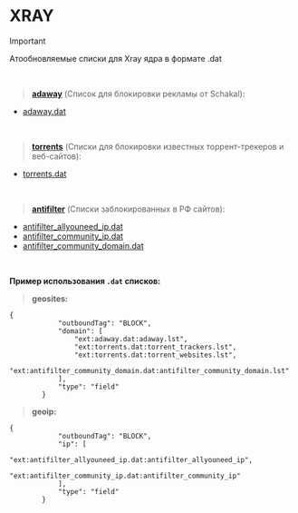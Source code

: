 # XRAY

> [!IMPORTANT]
> Атообновляемые списки для Xray ядра в формате .dat

<br> <!-- Пустая строка -->
 
> [**adaway**](https://4pda.to/forum/index.php?showtopic=275091&st=8000#Spoil-89665467-4)  (Список для блокировки рекламы от Schakal):
- [adaway.dat](https://github.com/AlgorithmArchitector/rulesets/blob/main/xray/adaway/adaway.dat)

<br> <!-- Пустая строка -->

> [**torrents**](https://github.com/SM443/Pi-hole-Torrent-Blocklist) (Списки для блокировки известных торрент-трекеров и веб-сайтов):

- [torrents.dat](https://github.com/AlgorithmArchitector/rulesets/blob/main/xray/torrents/torrents.dat)

<br> <!-- Пустая строка -->

> [**antifilter**](http://antifilter.download) (Списки заблокированных в РФ сайтов):

- [antifilter_allyouneed_ip.dat](https://github.com/AlgorithmArchitector/rulesets/blob/main/xray/antifilter/antifilter_allyouneed_ip.dat)
- [antifilter_community_ip.dat](https://github.com/AlgorithmArchitector/rulesets/blob/main/xray/antifilter/antifilter_community_ip.dat)
- [antifilter_community_domain.dat](https://github.com/AlgorithmArchitector/rulesets/blob/main/xray/antifilter/antifilter_community_domain.dat)

<br> <!-- Пустая строка -->

**Пример использования `.dat` списков:**

> **geosites:**
```
{
            "outboundTag": "BLOCK",
            "domain": [
                "ext:adaway.dat:adaway.lst",
                "ext:torrents.dat:torrent_trackers.lst",
                "ext:torrents.dat:torrent_websites.lst",
                "ext:antifilter_community_domain.dat:antifilter_community_domain.lst"
            ],
            "type": "field"
        }
```

> **geoip:**
```
{
            "outboundTag": "BLOCK",
            "ip": [
                "ext:antifilter_allyouneed_ip.dat:antifilter_allyouneed_ip",
                "ext:antifilter_community_ip.dat:antifilter_community_ip"
            ],
            "type": "field"
        }
```

